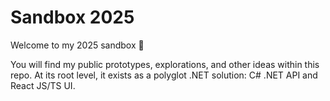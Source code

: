 # Sandbox 2025

Welcome to my 2025 sandbox :wave:

You will find my public prototypes, explorations, and other ideas within this repo.
At its root level, it exists as a polyglot .NET solution: C# .NET API and React JS/TS UI.
